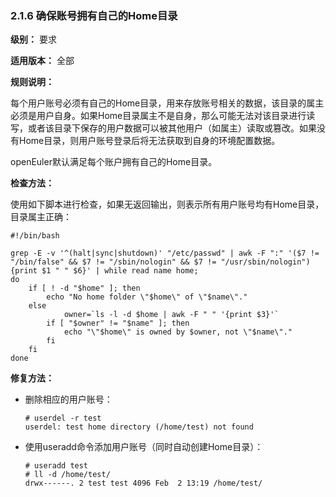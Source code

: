 ### 2.1.6 确保账号拥有自己的Home目录

**级别：** 要求

**适用版本：** 全部

**规则说明：** 

每个用户账号必须有自己的Home目录，用来存放账号相关的数据，该目录的属主必须是用户自身。如果Home目录属主不是自身，那么可能无法对该目录进行读写，或者该目录下保存的用户数据可以被其他用户（如属主）读取或篡改。如果没有Home目录，则用户账号登录后将无法获取到自身的环境配置数据。

openEuler默认满足每个账户拥有自己的Home目录。

**检查方法：**

使用如下脚本进行检查，如果无返回输出，则表示所有用户账号均有Home目录，目录属主正确：

```
#!/bin/bash  
 
grep -E -v '^(halt|sync|shutdown)' "/etc/passwd" | awk -F ":" '($7 != "/bin/false" && $7 != "/sbin/nologin" && $7 != "/usr/sbin/nologin") {print $1 " " $6}' | while read name home;
do
    if [ ! -d "$home" ]; then
        echo "No home folder \"$home\" of \"$name\"."
    else
            owner=`ls -l -d $home | awk -F " " '{print $3}'`
        if [ "$owner" != "$name" ]; then
            echo "\"$home\" is owned by $owner, not \"$name\"."
        fi
    fi
done
```

**修复方法：**

- 删除相应的用户账号：

  ```
  # userdel -r test
  userdel: test home directory (/home/test) not found
  ```

- 使用useradd命令添加用户账号（同时自动创建Home目录）：

  ```
  # useradd test
  # ll -d /home/test/
  drwx------. 2 test test 4096 Feb  2 13:19 /home/test/
  ```